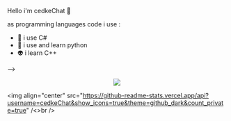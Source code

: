 Hello i'm cedkeChat 👋

as programming languages code i use :

- 👻 i use C#
- 👾 i use and learn python
- 👽 i learn C++

--> 


<div align="center">
    <img align="center" src="https://github-readme-stats.vercel.app/api/top-langs/?username=cedkeChat&layout=compact&theme=github_dark&count_private=true" /><br />
</div>

<img align="center" src="https://github-readme-stats.vercel.app/api?username=cedkeChat&show_icons=true&theme=github_dark&count_private=true" /<>br />
